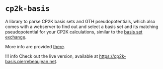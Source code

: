 # `cp2k-basis`

A library to parse CP2K basis sets and GTH pseudopotentials, which also comes with a webserver to find out and select a basis set and its matching pseudopotential for your CP2K calculations, similar to the [basis set exchange](https://www.basissetexchange.org/).

More info are provided [there](about.md).

!!! info
    Check out the live version, available at <https://cp2k-basis.pierrebeaujean.net>.